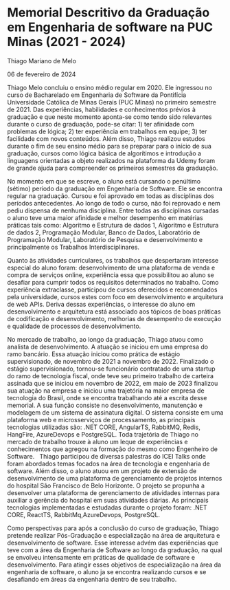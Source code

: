 # Memorial Descritivo da Graduação em Engenharia de software na PUC Minas (2021 - 2024)

Thiago Mariano de Melo

06 de fevereiro de 2024

Thiago Melo concluiu o ensino médio regular em 2020. Ele ingressou no curso de Bacharelado em Engenharia de Software da Pontifícia Universidade Católica de Minas Gerais (PUC Minas) no primeiro semestre de 2021. Das experiências, habilidades e conhecimentos prévios à graduação e que neste momento aponta-se como tendo sido relevantes durante o curso de graduação, pode-se citar: 1) ter afinidade com problemas de lógica; 2) ter experiência em trabalhos em equipe; 3) ter facilidade com novos conteúdos. Além disso, Thiago realizou estudos durante o fim de seu ensino médio para se preparar para o início de sua graduação, cursos como lógica básica de algorítimos e introdução a linguagens orientadas a objeto realizados na plataforma da Udemy foram de grande ajuda para compreender os primeiros semestres da graduação.

No momento em que se escreve, o aluno está cursando o penúltimo (sétimo) período da graduação em Engenharia de Software. Ele se encontra regular na graduação. Cursou e foi aprovado em todas as disciplinas dos períodos antecedentes. Ao longo de todo o curso, não foi reprovado e nem pediu dispensa de nenhuma disciplina. Entre todas as disciplinas cursadas o aluno teve uma maior afinidade e melhor desempenho em matérias práticas tais como: Algoritmo e Estrutura de dados 1, Algoritmo e Estrutura de dados 2, Programação Modular, Banco de Dados, Laboratório de Programação Modular, Laboratório de Pesquisa e desenvolvimento e principalmente os Trabalhos Interdisciplinares.

Quanto às atividades curriculares, os trabalhos que despertaram interesse especial do aluno foram: desenvolvimento de uma plataforma de venda e compra de serviços online, experiência essa que possibilitou ao aluno se desafiar para cumprir todos os requisitos determinados no trabalho. Como experiência extraclasse, participou de cursos oferecidos e recomendados pela universidade, cursos estes com foco em desenvolvimento e arquitetura de web APIs. Deriva dessas experiências, o interesse do aluno em desenvolvimento e arquitetura está associado aos tópicos de boas práticas de codificação e desenvolvimento, melhorias de desempenho de execução e qualidade de processos de desenvolvimento. 

No mercado de trabalho, ao longo da graduação, Thiago atuou como analista de desenvolvimento. A atuação se iniciou em uma empresa do ramo bancário. Essa atuação iniciou como prática de estágio supervisionado, de novembro de 2021 a novembro de 2022. Finalizado o estágio supervisionado, tornou-se funcionário contratado de uma startup do ramo de tecnologia fiscal, onde teve seu primeiro trabalho de carteira assinada que se iniciou em novembro de 2022, em maio de 2023 finalizou sua atuação na empresa e iniciou uma trajetória na maior empresa de tecnologia do Brasil, onde se encontra trabalhando até a escrita desse memorial. A sua função consiste no desenvolvimento, manutenção e modelagem de um sistema de assinatura digital. O sistema consiste em uma plataforma web e microsserviços de processamento, as principais tecnologias utilizadas são: .NET CORE, AngularTS, RabbitMQ, Redis, HangFire, AzureDevops e PostgreSQL. Toda trajetória de Thiago no mercado de trabalho trouxe à aluno um leque de experiências e conhecimentos que agregou na formação do mesmo como Engenheiro de Software.
 
Thiago participou de diversas palestras do ICEI Talks onde foram abordados temas focados na área de tecnologia e engenharia de software. Além disso, o aluno atuou em um projeto de extensão de desenvolvimento de uma plataforma de gerenciamento de projetos internos do hospital São Francisco de Belo Horizonte. O projeto se propunha a desenvolver uma plataforma de gerenciamento de atividades internas para auxiliar a gerência do hospital em suas atividades diárias. As principais tecnologias implementadas e estudadas durante o projeto foram: .NET CORE, ReactTS, RabbitMq,AzureDevops, PostgreSQL.

Como perspectivas para após a conclusão do curso de graduação, Thiago pretende realizar Pós-Graduação e especialização na área de arquitetura e desenvolvimento de software. Esse interesse advém das experiências que teve com a área da Engenharia de Software ao longo da graduação, na qual se envolveu intensamente em práticas de qualidade de software e desenvolvimento. Para atingir esses objetivos de especialização na área da engenharia de software, o aluno ja se encontra realizando cursos e se desafiando em áreas da engenharia dentro de seu trabalho.